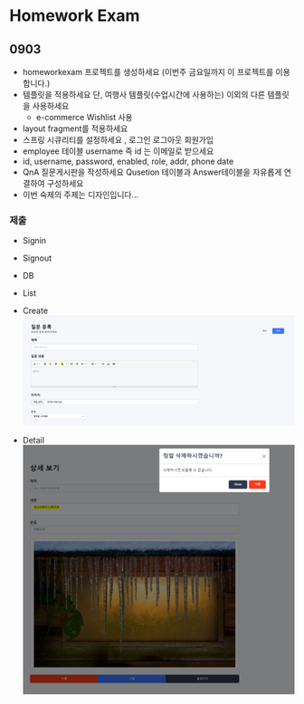 # Homework Exam

## 0903
- homeworkexam 프로젝트를 생성하세요 (이번주 금요일까지 이 프로젝트를 이용합니다.)
- 템플릿을 적용하세요 단, 여행사 템플릿(수업시간에 사용하는) 이외의 다른 템플릿을 사용하세요
  - e-commerce Wishlist 사용
- layout fragment를 적용하세요
- 스프링 시큐리티를 설정하세요 , 로그인 로그아웃 회원가입
- employee 테이블 username 즉 id 는 이메일로 받으세요
- id, username, password, enabled, role, addr, phone date
- QnA  질문게시판을 작성하세요 Qusetion 테이블과 Answer테이블을 자유롭게 연결하여 구성하세요
- 이번 숙제의 주제는 디자인입니다…
### 제출

- Signin

- Signout

- DB

- List

- Create
![img_1.png](img_1.png)

- Detail
![img_3.png](img_3.png)